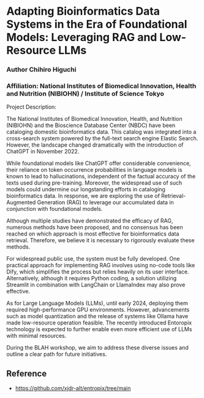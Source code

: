 # Adapting Bioinformatics Data Systems in the Era of Foundational Models: Leveraging RAG and Low-Resource LLMs

### Author Chihiro Higuchi
### Affiliation: National Institutes of Biomedical Innovation, Health and Nutrition (NIBIOHN) / Institute of Science Tokyo

Project Description:

The National Institutes of Biomedical Innovation, Health, and Nutrition (NIBIOHN) and the Bioscience Database Center (NBDC) have been cataloging domestic bioinformatics data. This catalog was integrated into a cross-search system powered by the full-text search engine Elastic Search. However, the landscape changed dramatically with the introduction of ChatGPT in November 2022.

While foundational models like ChatGPT offer considerable convenience, their reliance on token occurrence probabilities in language models is known to lead to hallucinations, independent of the factual accuracy of the texts used during pre-training. Moreover, the widespread use of such models could undermine our longstanding efforts in cataloging bioinformatics data. In response, we are exploring the use of Retrieval-Augmented Generation (RAG) to leverage our accumulated data in conjunction with foundational models.

Although multiple studies have demonstrated the efficacy of RAG, numerous methods have been proposed, and no consensus has been reached on which approach is most effective for bioinformatics data retrieval. Therefore, we believe it is necessary to rigorously evaluate these methods.

For widespread public use, the system must be fully developed. One practical approach for implementing RAG involves using no-code tools like Dify, which simplifies the process but relies heavily on its user interface. Alternatively, although it requires Python coding, a solution utilizing Streamlit in combination with LangChain or LlamaIndex may also prove effective.

As for Large Language Models (LLMs), until early 2024, deploying them required high-performance GPU environments. However, advancements such as model quantization and the release of systems like Ollama have made low-resource operation feasible. The recently introduced Entoropix technology is expected to further enable even more efficient use of LLMs with minimal resources.

During the BLAH workshop, we aim to address these diverse issues and outline a clear path for future initiatives.

## Reference 

- https://github.com/xjdr-alt/entropix/tree/main
